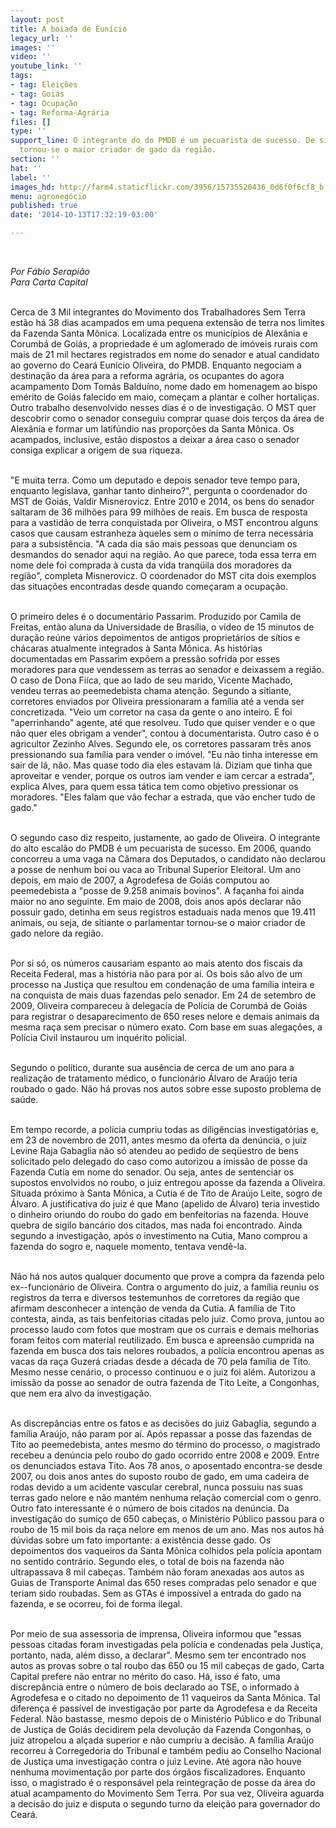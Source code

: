 ```yaml
---
layout: post
title: A boiada de Eunício
legacy_url: ''
images: ''
video: ''
youtube_link: ''
tags:
- tag: Eleições
- tag: Goiás
- tag: Ocupação
- tag: Reforma-Agrária
files: []
type: ''
support_line: O integrante do do PMDB é um pecuarista de sucesso. De sitiante o parlamentar
  tornou-se o maior criador de gado da região.
section: ''
hat: ''
label: ''
images_hd: http://farm4.staticflickr.com/3956/15735520436_0d6f0f6cf8_b.jpg
menu: agronegócio
published: true
date: '2014-10-13T17:32:19-03:00'

---
```

<p>&nbsp;</p>

<p><em>Por F&aacute;bio Serapi&atilde;o&nbsp;<br />
Para Carta Capital</em></p>

<p><br />
Cerca de 3 Mil integrantes do Movimento dos Trabalhadores Sem Terra est&atilde;o h&aacute; 38 dias acampados em uma pequena extens&atilde;o de terra nos limites da Fazenda Santa M&ocirc;nica. Localizada entre os munic&iacute;pios de Alex&acirc;nia e Corumb&aacute; de Goi&aacute;s, a propriedade &eacute; um aglomerado de im&oacute;veis rurais com mais de 21 mil hectares registrados em nome do senador e atual candidato ao governo do Cear&aacute; Eun&iacute;cio Oliveira, do PMDB. Enquanto negociam a destina&ccedil;&atilde;o da &aacute;rea para a reforma agr&aacute;ria, os ocupantes do agora acampamento Dom Tom&aacute;s Baldu&iacute;no, nome dado em homenagem ao bispo em&eacute;rito de Goi&aacute;s falecido em maio, come&ccedil;am a plantar e colher hortali&ccedil;as. Outro trabalho desenvolvido nesses dias &eacute; o de investiga&ccedil;&atilde;o. O MST quer descobrir como o senador conseguiu comprar quase dois ter&ccedil;os da &aacute;rea de Alex&acirc;nia e formar um latif&uacute;ndio nas propor&ccedil;&otilde;es da Santa M&ocirc;nica. Os acampados, inclusive, est&atilde;o dispostos a deixar a &aacute;rea caso o senador consiga explicar a origem de sua riqueza.</p>

<p><br />
&quot;E muita terra. Como um deputado e depois senador teve tempo para, enquanto legislava, ganhar tanto dinheiro?&quot;, pergunta o coordenador do MST de Goi&aacute;s, Valdir Misnerovicz. Entre 2010 e 2014, os bens do senador saltaram de 36&nbsp;milh&otilde;es para 99 milh&otilde;es de reais. Em busca de resposta para a vastid&atilde;o de terra conquistada por Oliveira, o MST encontrou alguns casos que causam estranheza &agrave;queles sem o m&iacute;nimo de terra necess&aacute;ria para a subsist&ecirc;ncia. &quot;A cada dia s&atilde;o mais pessoas que denunciam os desmandos do senador aqui na regi&atilde;o. Ao que parece, toda essa terra em nome dele foi comprada &agrave; custa da vida tranq&uuml;ila dos moradores da regi&atilde;o&quot;, completa Misnerovicz. O coordenador do MST cita dois exemplos das situa&ccedil;&otilde;es encontradas desde quando come&ccedil;aram a ocupa&ccedil;&atilde;o.</p>

<p><br />
O primeiro deles &eacute; o document&aacute;rio Passarim. Produzido por Camila de Freitas, ent&atilde;o aluna da Universidade de Bras&iacute;lia, o v&iacute;deo de 15 minutos de dura&ccedil;&atilde;o re&uacute;ne v&aacute;rios depoimentos de antigos propriet&aacute;rios de s&iacute;tios e ch&aacute;caras atualmente integrados &agrave; Santa M&ocirc;nica. As hist&oacute;rias documentadas em Passarim exp&otilde;em a press&atilde;o sofrida por esses moradores para que vendessem as terras ao senador e deixassem a regi&atilde;o. O caso de Dona Fi&iacute;ca, que ao lado de seu marido, Vicente Machado, vendeu terras ao peemedebista chama aten&ccedil;&atilde;o. Segundo a sitiante, corretores enviados por Oliveira pressionaram a fam&iacute;lia at&eacute; a venda ser concretizada. &quot;Veio um corretor na casa da gente o ano inteiro. E foi &quot;aperrinhando&quot; agente, at&eacute; que resolveu. Tudo que quiser vender e o que n&atilde;o quer eles obrigam a vender&quot;, contou &agrave; documentarista. Outro caso &eacute; o agricultor Zezinho Alves. Segundo ele, os corretores passaram tr&ecirc;s anos pressionando sua fam&iacute;lia para vender o im&oacute;vel. &quot;Eu n&atilde;o tinha interesse em sair de l&aacute;, n&atilde;o. Mas quase todo dia eles estavam l&aacute;. Diziam que tinha que aproveitar e vender, porque os outros iam vender e iam cercar a estrada&quot;, explica Alves, para quem essa t&aacute;tica tem como objetivo pressionar os moradores. &quot;Eles falam que v&atilde;o fechar a estrada, que v&atilde;o encher tudo de gado.&quot;</p>

<p><br />
O segundo caso diz respeito, justamente, ao gado de Oliveira. O integrante do alto escal&atilde;o do PMDB &eacute; um pecuarista de sucesso. Em 2006, quando concorreu a uma vaga na C&acirc;mara dos Deputados, o candidato n&atilde;o declarou a posse de nenhum boi ou vaca ao Tribunal Superior Eleitoral. Um ano depois, em maio de 2007, a Agrodefesa de Goi&aacute;s computou ao peemedebista a &quot;posse de 9.258 animais bovinos&quot;. A fa&ccedil;anha foi ainda maior no ano seguinte. Em maio de 2008, dois anos ap&oacute;s declarar n&atilde;o possuir gado, detinha em seus registros estaduais nada menos que 19.411 animais, ou seja, de sitiante o parlamentar tornou-se o maior criador de gado nelore da regi&atilde;o.</p>

<p><br />
Por si s&oacute;, os n&uacute;meros causariam espanto ao mais atento dos fiscais da Receita Federal, mas a hist&oacute;ria n&atilde;o para por a&iacute;. Os bois s&atilde;o alvo de um processo na Justi&ccedil;a que resultou em condena&ccedil;&atilde;o de uma fam&iacute;lia inteira e na conquista de mais duas fazendas pelo senador. Em 24 de setembro de 2009, Oliveira compareceu &agrave; delegacia de Pol&iacute;cia de Corumb&aacute; de Goi&aacute;s para registrar o desaparecimento de 650 reses nelore e demais animais da mesma ra&ccedil;a sem precisar o n&uacute;mero exato. Com base em suas alega&ccedil;&otilde;es, a Pol&iacute;cia Civil instaurou um inqu&eacute;rito policial.</p>

<p><br />
Segundo o pol&iacute;tico, durante sua aus&ecirc;ncia de cerca de um ano para a realiza&ccedil;&atilde;o de tratamento m&eacute;dico, o funcion&aacute;rio &Aacute;lvaro de Ara&uacute;jo teria roubado o gado. N&atilde;o h&aacute; provas nos autos sobre esse suposto problema de sa&uacute;de.</p>

<p><br />
Em tempo recorde, a pol&iacute;cia cumpriu todas as dilig&ecirc;ncias investigat&oacute;rias e, em 23 de novembro de 2011, antes mesmo da oferta da den&uacute;ncia, o juiz Levine Raja Gabaglia n&atilde;o s&oacute; atendeu ao pedido de seq&uuml;estro de bens solicitado pelo delegado do caso como autorizou a imiss&atilde;o de posse da Fazenda Cutia em nome do senador. Ou seja, antes de sentenciar os supostos envolvidos no roubo, o juiz entregou aposse da fazenda a Oliveira. Situada pr&oacute;ximo &agrave; Santa M&ocirc;nica, a Cutia &eacute; de Tito de Ara&uacute;jo Leite, sogro de &Aacute;lvaro. A justificativa do juiz &eacute; que Mano (apelido de &Aacute;lvaro) teria investido o dinheiro oriundo do roubo do gado em benfeitorias na fazenda. Houve quebra de sigilo banc&aacute;rio dos citados, mas nada foi encontrado. Ainda segundo a investiga&ccedil;&atilde;o, ap&oacute;s o investimento na Cutia, Mano comprou a fazenda do sogro e, naquele momento, tentava vend&ecirc;-la.</p>

<p><br />
N&atilde;o h&aacute; nos autos qualquer documento que prove a compra da fazenda pelo ex--funcion&aacute;rio de Oliveira. Contra o argumento do juiz, a fam&iacute;lia reuniu os registros da terra e diversos testemunhos de corretores da regi&atilde;o que afirmam desconhecer a inten&ccedil;&atilde;o de venda da Cutia. A fam&iacute;lia de Tito contesta, ainda, as tais benfeitorias citadas pelo juiz. Como prova, juntou ao processo laudo com fotos que mostram que os currais e demais melhorias foram feitos com material reutilizado. Em busca e apreens&atilde;o cumprida na fazenda em busca dos tais nelores roubados, a pol&iacute;cia encontrou apenas as vacas da ra&ccedil;a Guzer&aacute; criadas desde a d&eacute;cada de 70 pela fam&iacute;lia de Tito. Mesmo nesse cen&aacute;rio, o processo continuou e o juiz foi al&eacute;m. Autorizou a imiss&atilde;o da posse ao senador de outra fazenda de Tito Leite, a Congonhas, que nem era alvo da investiga&ccedil;&atilde;o.</p>

<p><br />
As discrep&acirc;ncias entre os fatos e as decis&otilde;es do juiz Gabaglia, segundo a fam&iacute;lia Ara&uacute;jo, n&atilde;o param por a&iacute;. Ap&oacute;s repassar a posse das fazendas de Tito ao peemedebista, antes mesmo do t&eacute;rmino do processo, o magistrado recebeu a den&uacute;ncia pelo roubo do gado ocorrido entre 2008 e 2009. Entre os denunciados estava Tito. Aos 78 anos, o aposentado encontra-se desde 2007, ou dois anos antes do suposto roubo de gado, em uma cadeira de rodas devido a um acidente vascular cerebral, nunca possuiu nas suas terras gado nelore e n&atilde;o mant&eacute;m nenhuma rela&ccedil;&atilde;o comercial com o genro. Outro fato interessante &eacute; o n&uacute;mero de bois citados na den&uacute;ncia. Da investiga&ccedil;&atilde;o do sumi&ccedil;o de 650 cabe&ccedil;as, o Minist&eacute;rio P&uacute;blico passou para o roubo de 15 mil bois da ra&ccedil;a nelore em menos de um ano. Mas nos autos h&aacute; d&uacute;vidas sobre um fato importante: a exist&ecirc;ncia desse gado. Os depoimentos dos vaqueiros da Santa M&ocirc;nica colhidos pela pol&iacute;cia apontam no sentido contr&aacute;rio. Segundo eles, o total de bois na fazenda n&atilde;o ultrapassava 8 mil cabe&ccedil;as. Tamb&eacute;m n&atilde;o foram anexadas aos autos as Guias de Transporte Animal das 650 reses compradas pelo senador e que teriam sido roubadas. Sem as GTAs &eacute; imposs&iacute;vel a entrada do gado na fazenda, e se ocorreu, foi de forma ilegal.</p>

<p><br />
Por meio de sua assessoria de imprensa, Oliveira informou que &quot;essas pessoas citadas foram investigadas pela pol&iacute;cia e condenadas pela Justi&ccedil;a, portanto, nada, al&eacute;m disso, a declarar&quot;. Mesmo sem ter encontrado nos autos as provas sobre o tal roubo das 650 ou 15 mil cabe&ccedil;as de gado, Carta Capital prefere n&atilde;o entrar no m&eacute;rito do caso. H&aacute;, isso &eacute; fato, uma discrep&acirc;ncia entre o n&uacute;mero de bois declarado ao TSE, o informado &agrave; Agrodefesa e o citado no depoimento de 11 vaqueiros da Santa M&ocirc;nica. Tal diferen&ccedil;a &eacute; pass&iacute;vel de investiga&ccedil;&atilde;o por parte da Agrodefesa e da Receita Federal. N&atilde;o bastasse, mesmo depois de o Minist&eacute;rio P&uacute;blico e do Tribunal de Justi&ccedil;a de Goi&aacute;s decidirem pela devolu&ccedil;&atilde;o da Fazenda Congonhas, o juiz atropelou a al&ccedil;ada superior e n&atilde;o cumpriu a decis&atilde;o. A fam&iacute;lia Ara&uacute;jo recorreu &agrave; Corregedoria do Tribunal e tamb&eacute;m pediu ao Conselho Nacional de Justi&ccedil;a uma investiga&ccedil;&atilde;o contra o juiz Levine. At&eacute; agora n&atilde;o houve nenhuma movimenta&ccedil;&atilde;o por parte dos &oacute;rg&atilde;os fiscalizadores. Enquanto isso, o magistrado &eacute; o respons&aacute;vel pela reintegra&ccedil;&atilde;o de posse da &aacute;rea do atual acampamento do Movimento Sem Terra. Por sua vez, Oliveira aguarda a decis&atilde;o do juiz e disputa o segundo turno da elei&ccedil;&atilde;o para governador do Cear&aacute;.</p>

<p>&nbsp;</p>
